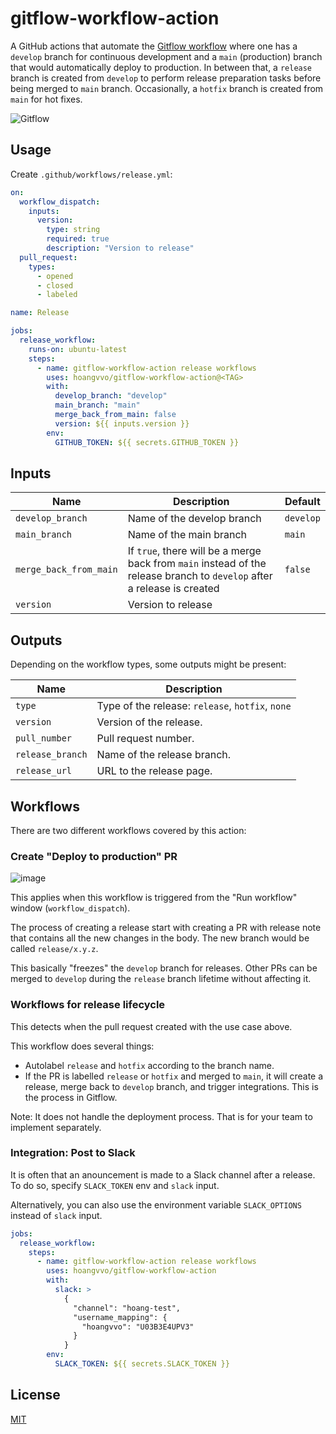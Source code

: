 # gitflow-workflow-action

A GitHub actions that automate the [Gitflow workflow](https://www.atlassian.com/git/tutorials/comparing-workflows/gitflow-workflow) where one has a `develop` branch for continuous development and a `main` (production) branch that would automatically deploy to production. In between that, a `release` branch is created from `develop` to perform release preparation tasks before being merged to `main` branch. Occasionally, a `hotfix` branch is created from `main` for hot fixes.

![Gitflow](https://user-images.githubusercontent.com/40987398/187112231-30c0f1f1-8153-44f7-82b3-df6ff475e525.svg)

## Usage

Create `.github/workflows/release.yml`:

```yaml
on:
  workflow_dispatch:
    inputs:
      version:
        type: string
        required: true
        description: "Version to release"
  pull_request:
    types:
      - opened
      - closed
      - labeled

name: Release

jobs:
  release_workflow:
    runs-on: ubuntu-latest
    steps:
      - name: gitflow-workflow-action release workflows
        uses: hoangvvo/gitflow-workflow-action@<TAG>
        with:
          develop_branch: "develop"
          main_branch: "main"
          merge_back_from_main: false
          version: ${{ inputs.version }}
        env:
          GITHUB_TOKEN: ${{ secrets.GITHUB_TOKEN }}
```

## Inputs

| Name                   | Description                                                                                                             | Default   |
| ---------------------- | ----------------------------------------------------------------------------------------------------------------------- | --------- |
| `develop_branch`       | Name of the develop branch                                                                                              | `develop` |
| `main_branch`          | Name of the main branch                                                                                                 | `main`    |
| `merge_back_from_main` | If `true`, there will be a merge back from `main` instead of the release branch to `develop` after a release is created | `false`   |
| `version`              | Version to release                                                                                                      |           |

## Outputs

Depending on the workflow types, some outputs might be present:

| Name             | Description                                      |
| ---------------- | ------------------------------------------------ |
| `type`           | Type of the release: `release`, `hotfix`, `none` |
| `version`        | Version of the release.                          |
| `pull_number`    | Pull request number.                             |
| `release_branch` | Name of the release branch.                      |
| `release_url`    | URL to the release page.                         |

## Workflows

There are two different workflows covered by this action:

### Create "Deploy to production" PR

![image](https://user-images.githubusercontent.com/40987398/187032548-b51992fa-ae11-48e4-a4c7-1cd815d173f7.png)

This applies when this workflow is triggered from the "Run workflow" window (`workflow_dispatch`).

The process of creating a release start with creating a PR with release note that contains all the new changes in the body. The new branch would be called `release/x.y.z`.

This basically "freezes" the `develop` branch for releases. Other PRs can be merged to `develop` during the `release` branch lifetime without affecting it.

### Workflows for release lifecycle

This detects when the pull request created with the use case above.

This workflow does several things:

- Autolabel `release` and `hotfix` according to the branch name.
- If the PR is labelled `release` or `hotfix` and merged to `main`, it will create a release, merge back to `develop` branch, and trigger integrations. This is the process in Gitflow.

Note: It does not handle the deployment process. That is for your team to implement separately.

### Integration: Post to Slack

It is often that an anouncement is made to a Slack channel after a release. To do so, specify `SLACK_TOKEN` env and `slack` input.

Alternatively, you can also use the environment variable `SLACK_OPTIONS` instead of `slack` input.

```yaml
jobs:
  release_workflow:
    steps:
      - name: gitflow-workflow-action release workflows
        uses: hoangvvo/gitflow-workflow-action
        with:
          slack: >
            {
              "channel": "hoang-test",
              "username_mapping": {
                "hoangvvo": "U03B3E4UPV3"
              }
            }
        env:
          SLACK_TOKEN: ${{ secrets.SLACK_TOKEN }}
```

## License

[MIT](LICENSE)
